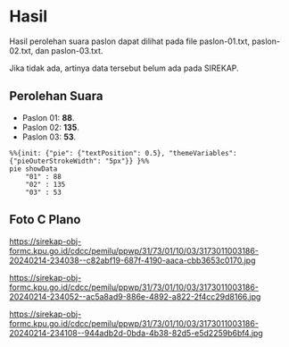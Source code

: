 # Hasil

Hasil perolehan suara paslon dapat dilihat pada file paslon-01.txt, paslon-02.txt, dan paslon-03.txt.

Jika tidak ada, artinya data tersebut belum ada pada SIREKAP.

## Perolehan Suara

 * Paslon 01: **88**.
 * Paslon 02: **135**.
 * Paslon 03: **53**.

```mermaid
%%{init: {"pie": {"textPosition": 0.5}, "themeVariables": {"pieOuterStrokeWidth": "5px"}} }%%
pie showData
    "01" : 88
    "02" : 135
    "03" : 53
```
## Foto C Plano

https://sirekap-obj-formc.kpu.go.id/cdcc/pemilu/ppwp/31/73/01/10/03/3173011003186-20240214-234038--c82abf19-687f-4190-aaca-cbb3653c0170.jpg

https://sirekap-obj-formc.kpu.go.id/cdcc/pemilu/ppwp/31/73/01/10/03/3173011003186-20240214-234052--ac5a8ad9-886e-4892-a822-2f4cc29d8166.jpg

https://sirekap-obj-formc.kpu.go.id/cdcc/pemilu/ppwp/31/73/01/10/03/3173011003186-20240214-234108--944adb2d-0bda-4b38-82d5-e5d2259b6bf4.jpg
